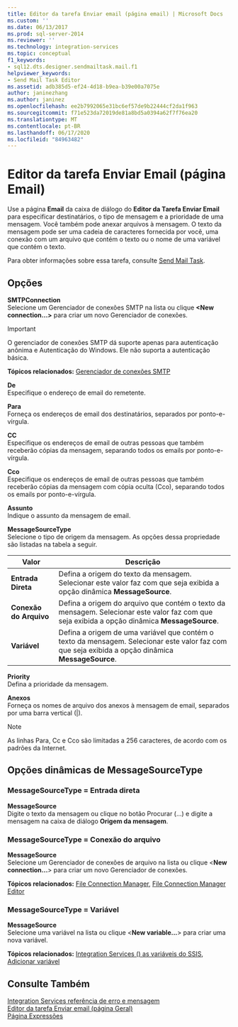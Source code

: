 ```yaml
---
title: Editor da tarefa Enviar email (página email) | Microsoft Docs
ms.custom: ''
ms.date: 06/13/2017
ms.prod: sql-server-2014
ms.reviewer: ''
ms.technology: integration-services
ms.topic: conceptual
f1_keywords:
- sql12.dts.designer.sendmailtask.mail.f1
helpviewer_keywords:
- Send Mail Task Editor
ms.assetid: adb385d5-ef24-4d18-b9ea-b39e00a7075e
author: janinezhang
ms.author: janinez
ms.openlocfilehash: ee2b7992065e31bc6ef57de9b22444cf2da1f963
ms.sourcegitcommit: f71e523da72019de81a8bd5a0394a62f7f76ea20
ms.translationtype: MT
ms.contentlocale: pt-BR
ms.lasthandoff: 06/17/2020
ms.locfileid: "84963482"
---
```

# <a name="send-mail-task-editor-mail-page"></a>Editor da tarefa Enviar Email (página Email)
  Use a página **Email** da caixa de diálogo do **Editor da Tarefa Enviar Email** para especificar destinatários, o tipo de mensagem e a prioridade de uma mensagem. Você também pode anexar arquivos à mensagem. O texto da mensagem pode ser uma cadeia de caracteres fornecida por você, uma conexão com um arquivo que contém o texto ou o nome de uma variável que contém o texto.  
  
 Para obter informações sobre essa tarefa, consulte [Send Mail Task](control-flow/send-mail-task.md).  
  
## <a name="options"></a>Opções  
 **SMTPConnection**  
 Selecione um Gerenciador de conexões SMTP na lista ou clique **\<New connection...>** para criar um novo Gerenciador de conexões.  
  
> [!IMPORTANT]  
>  O gerenciador de conexões SMTP dá suporte apenas para autenticação anônima e Autenticação do Windows. Ele não suporta a autenticação básica.  
  
 **Tópicos relacionados:** [Gerenciador de conexões SMTP](connection-manager/smtp-connection-manager.md)  
  
 **De**  
 Especifique o endereço de email do remetente.  
  
 **Para**  
 Forneça os endereços de email dos destinatários, separados por ponto-e-vírgula.  
  
 **CC**  
 Especifique os endereços de email de outras pessoas que também receberão cópias da mensagem, separando todos os emails por ponto-e-vírgula.  
  
 **Cco**  
 Especifique os endereços de email de outras pessoas que também receberão cópias da mensagem com cópia oculta (Cco), separando todos os emails por ponto-e-vírgula.  
  
 **Assunto**  
 Indique o assunto da mensagem de email.  
  
 **MessageSourceType**  
 Selecione o tipo de origem da mensagem. As opções dessa propriedade são listadas na tabela a seguir.  
  
|Valor|Descrição|  
|-----------|-----------------|  
|**Entrada Direta**|Defina a origem do texto da mensagem. Selecionar este valor faz com que seja exibida a opção dinâmica **MessageSource**.|  
|**Conexão do Arquivo**|Defina a origem do arquivo que contém o texto da mensagem. Selecionar este valor faz com que seja exibida a opção dinâmica **MessageSource**.|  
|**Variável**|Defina a origem de uma variável que contém o texto da mensagem. Selecionar este valor faz com que seja exibida a opção dinâmica **MessageSource**.|  
  
 **Priority**  
 Defina a prioridade da mensagem.  
  
 **Anexos**  
 Forneça os nomes de arquivo dos anexos à mensagem de email, separados por uma barra vertical (|).  
  
> [!NOTE]  
>  As linhas Para, Cc e Cco são limitadas a 256 caracteres, de acordo com os padrões da Internet.  
  
## <a name="messagesourcetype-dynamic-options"></a>Opções dinâmicas de MessageSourceType  
  
### <a name="messagesourcetype--direct-input"></a>MessageSourceType = Entrada direta  
 **MessageSource**  
 Digite o texto da mensagem ou clique no botão Procurar (...) e digite a mensagem na caixa de diálogo **Origem da mensagem**.  
  
### <a name="messagesourcetype--file-connection"></a>MessageSourceType = Conexão do arquivo  
 **MessageSource**  
 Selecione um Gerenciador de conexões de arquivo na lista ou clique \<**New connection...**> para criar um novo Gerenciador de conexões.  
  
 **Tópicos relacionados:** [File Connection Manager](connection-manager/file-connection-manager.md), [File Connection Manager Editor](../../2014/integration-services/file-connection-manager-editor.md)  
  
### <a name="messagesourcetype--variable"></a>MessageSourceType = Variável  
 **MessageSource**  
 Selecione uma variável na lista ou clique \<**New variable...**> para criar uma nova variável.  
  
 **Tópicos relacionados:** [Integration Services &#40;&#41; as variáveis do SSIS](integration-services-ssis-variables.md), [Adicionar variável](../../2014/integration-services/add-variable.md)  
  
## <a name="see-also"></a>Consulte Também  
 [Integration Services referência de erro e mensagem](../../2014/integration-services/integration-services-error-and-message-reference.md)   
 [Editor da tarefa Enviar email &#40;página Geral&#41;](general-page-of-integration-services-designers-options.md)   
 [Página Expressões](expressions/expressions-page.md)  
  
  
